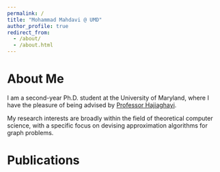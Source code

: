 ```yaml
---
permalink: /
title: "Mohammad Mahdavi @ UMD"
author_profile: true
redirect_from: 
  - /about/
  - /about.html
---
```


About Me
======
I am a second-year Ph.D. student at the University of Maryland, where I have the pleasure of being advised by [Professor Hajiaghayi](https://www.cs.umd.edu/~hajiagha/).

My research interests are broadly within the field of theoretical computer science, with a specific focus on devising approximation algorithms for graph problems.

Publications
======
